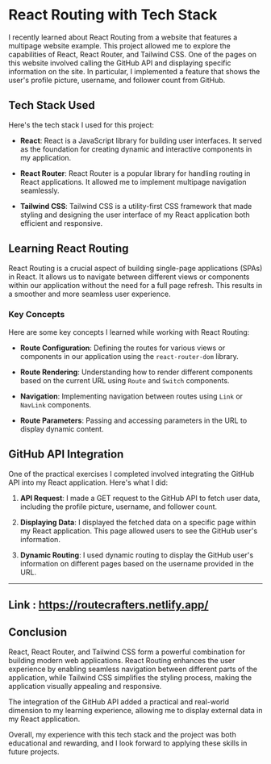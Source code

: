 # React Routing with Tech Stack

I recently learned about React Routing from a website that features a multipage website example. This project allowed me to explore the capabilities of React, React Router, and Tailwind CSS. One of the pages on this website involved calling the GitHub API and displaying specific information on the site. In particular, I implemented a feature that shows the user's profile picture, username, and follower count from GitHub.

## Tech Stack Used

Here's the tech stack I used for this project:

- **React**: React is a JavaScript library for building user interfaces. It served as the foundation for creating dynamic and interactive components in my application.

- **React Router**: React Router is a popular library for handling routing in React applications. It allowed me to implement multipage navigation seamlessly.

- **Tailwind CSS**: Tailwind CSS is a utility-first CSS framework that made styling and designing the user interface of my React application both efficient and responsive.

## Learning React Routing

React Routing is a crucial aspect of building single-page applications (SPAs) in React. It allows us to navigate between different views or components within our application without the need for a full page refresh. This results in a smoother and more seamless user experience.

### Key Concepts

Here are some key concepts I learned while working with React Routing:

- **Route Configuration**: Defining the routes for various views or components in our application using the `react-router-dom` library.

- **Route Rendering**: Understanding how to render different components based on the current URL using `Route` and `Switch` components.

- **Navigation**: Implementing navigation between routes using `Link` or `NavLink` components.

- **Route Parameters**: Passing and accessing parameters in the URL to display dynamic content.

## GitHub API Integration

One of the practical exercises I completed involved integrating the GitHub API into my React application. Here's what I did:

1. **API Request**: I made a GET request to the GitHub API to fetch user data, including the profile picture, username, and follower count.

2. **Displaying Data**: I displayed the fetched data on a specific page within my React application. This page allowed users to see the GitHub user's information.

3. **Dynamic Routing**: I used dynamic routing to display the GitHub user's information on different pages based on the username provided in the URL.

---

## Link : https://routecrafters.netlify.app/

## Conclusion

React, React Router, and Tailwind CSS form a powerful combination for building modern web applications. React Routing enhances the user experience by enabling seamless navigation between different parts of the application, while Tailwind CSS simplifies the styling process, making the application visually appealing and responsive.

The integration of the GitHub API added a practical and real-world dimension to my learning experience, allowing me to display external data in my React application.

Overall, my experience with this tech stack and the project was both educational and rewarding, and I look forward to applying these skills in future projects.

